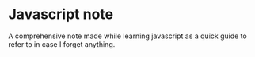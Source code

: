 <h1> Javascript note </h1>
A comprehensive note made while learning javascript as a quick guide to refer to in case I forget anything.
